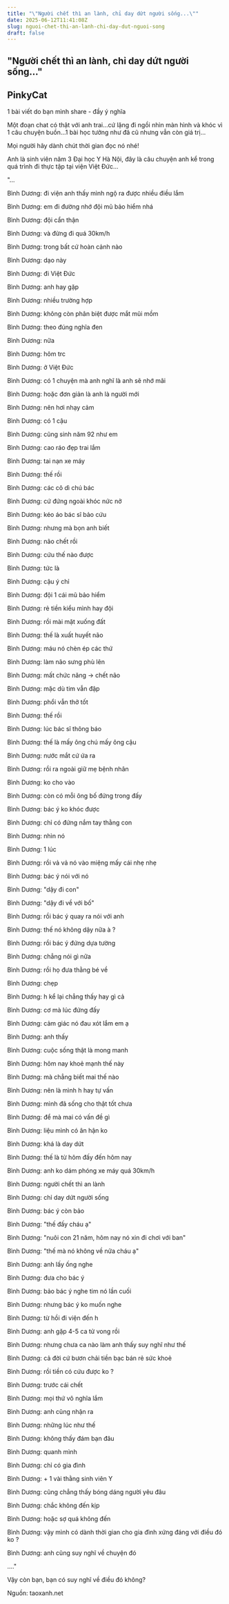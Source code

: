 ```yaml
---
title: "\"Người chết thì an lành, chỉ day dứt người sống...\""
date: 2025-06-12T11:41:08Z
slug: nguoi-chet-thi-an-lanh-chi-day-dut-nguoi-song
draft: false
---
```


## "Người chết thì an lành, chỉ day dứt người sống..."

## PinkyCat

1 bài viết do bạn mình share  - đầy ý nghĩa
 
 
Một đoạn chat có thật với anh trai...cứ lặng đi ngồi nhìn màn hình và khóc vì 1 câu chuyện buồn...1 bài học tưởng như đã cũ nhưng vẫn còn giá trị...

Mọi người hãy dành chút thời gian đọc nó nhé!

Anh là sinh viên năm 3 Đại học Y Hà Nội, đây là câu chuyện anh kể trong quá trình đi thực tập tại viện Việt Đức...



"...

Bình Dương: đi viện anh thấy mình ngộ ra được nhiều điều lắm

Bình Dương: em đi đường nhớ đội mũ bảo hiểm nhá

Bình Dương: đội cẩn thận

Bình Dương: và đừng đi quá 30km/h

Bình Dương: trong bất cứ hoàn cảnh nào

Bình Dương: dạo này

Bình Dương: đi Việt Đức

Bình Dương: anh hay gặp

Bình Dương: nhiều trường hợp

Bình Dương: không còn phân biệt được mắt mũi mồm

Bình Dương: theo đúng nghĩa đen

Bình Dương: nữa

Bình Dương: hôm trc

Bình Dương: ở Việt Đức

Bình Dương: có 1 chuyện mà anh nghĩ là anh sẽ nhớ mãi

Bình Dương: hoặc đơn giản là anh là người mới

Bình Dương: nên hơi nhạy cảm

Bình Dương: có 1 cậu

Bình Dương: cũng sinh năm 92 như em

Bình Dương: cao ráo đẹp trai lắm

Bình Dương: tai nạn xe máy

Bình Dương: thế rồi

Bình Dương: các cô dì chú bác

Bình Dương: cứ đứng ngoài khóc nức nở

Bình Dương: kéo áo bác sĩ bảo cứu

Bình Dương: nhưng mà bọn anh biết

Bình Dương: não chết rồi

Bình Dương: cứu thế nào được

Bình Dương: tức là

Bình Dương: cậu ý chỉ

Bình Dương: đội 1 cái mũ bảo hiểm

Bình Dương: rẻ tiền kiểu mình hay đội

Bình Dương: rồi mài mặt xuống đất

Bình Dương: thế là xuất huyết não

Bình Dương: máu nó chèn ép các thứ

Bình Dương: làm não sưng phù lên

Bình Dương: mất chức năng -> chết não

Bình Dương: mặc dù tim vẫn đập

Bình Dương: phổi vẫn thở tốt

Bình Dương: thế rồi

Bình Dương: lúc bác sĩ thông báo

Bình Dương: thế là mấy ông chú mấy ông cậu

Bình Dương: nước mắt cứ ứa ra

Bình Dương: rồi ra ngoài giữ mẹ bệnh nhân

Bình Dương: ko cho vào

Bình Dương: còn có mỗi ông bố đứng trong đấy

Bình Dương: bác ý ko khóc được

Bình Dương: chỉ có đứng nắm tay thằng con

Bình Dương: nhìn nó

Bình Dương: 1 lúc

Bình Dương: rồi vả vả nó vào miệng mấy cái nhẹ nhẹ

Bình Dương: bác ý nói với nó

Bình Dương: "dậy đi con"

Bình Dương: "dậy đi về với bố"

Bình Dương: rồi bác ý quay ra nói với anh

Bình Dương: thế nó không dậy nữa à ?

Bình Dương: rồi bác ý đứng dựa tường

Bình Dương: chẳng nói gì nữa

Bình Dương: rồi họ đưa thằng bé về

Bình Dương: chẹp

Bình Dương: h kể lại chẳng thấy hay gì cả

Bình Dương: cơ mà lúc đứng đấy

Bình Dương: cảm giác nó đau xót lắm em ạ

Bình Dương: anh thấy

Bình Dương: cuộc sống thật là mong manh

Bình Dương: hôm nay khoẻ mạnh thế này

Bình Dương: mà chẳng biết mai thế nào

Bình Dương: nên là mình h hay tự vấn

Bình Dương: mình đã sống cho thật tốt chưa

Bình Dương: để mà mai có vấn đề gì

Bình Dương: liệu mình có ân hận ko

Bình Dương: khá là day dứt

Bình Dương: thế là từ hôm đấy đến hôm nay

Bình Dương: anh ko dám phóng xe máy quá 30km/h

Bình Dương: người chết thì an lành

Bình Dương: chỉ day dứt người sống

Bình Dương: bác ý còn bảo

Bình Dương: "thế đấy cháu ạ"

Bình Dương: "nuôi con 21 năm, hôm nay nó xin đi chơi với ban"

Bình Dương: "thế mà nó không về nữa cháu ạ"

Bình Dương: anh lấy ống nghe

Bình Dương: đưa cho bác ý

Bình Dương: bảo bác ý nghe tim nó lần cuối

Bình Dương: nhưng bác ý ko muốn nghe

Bình Dương: từ hồi đi viện đến h

Bình Dương: anh gặp 4-5 ca tử vong rồi

Bình Dương: nhưng chưa ca nào làm anh thấy suy nghĩ như thế

Bình Dương: cả đời cứ bươn chải tiền bạc bán rẻ sức khoẻ

Bình Dương: rồi tiền có cứu được ko ?

Bình Dương: trước cái chết

Bình Dương: mọi thứ vô nghĩa lắm

Bình Dương: anh cũng nhận ra

Bình Dương: những lúc như thế

Bình Dương: không thấy đám bạn đâu

Bình Dương: quanh mình

Bình Dương: chỉ có gia đình

Bình Dương: + 1 vài thằng sinh viên Y

Bình Dương: cũng chẳng thấy bóng dáng người yêu đâu

Bình Dương: chắc không đến kịp

Bình Dương: hoặc sợ quá không đến

Bình Dương: vậy mình có dành thời gian cho gia đình xứng đáng với điều đó ko ?

Bình Dương: anh cũng suy nghĩ về chuyện đó

...."



Vậy còn bạn, bạn có suy nghĩ về điều đó không?

Nguồn: taoxanh.net